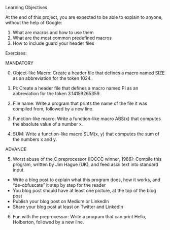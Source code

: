 Learning Objectives

At the end of this project, you are expected to be able to explain to anyone, without the help of Google:


1. What are macros and how to use them
2. What are the most common predefined macros
3. How to include guard your header files



Exercises:

MANDATORY

0. Object-like Macro: Create a header file that defines a macro named SIZE as an abbreviation for the token 1024.

1. Pi: Create a header file that defines a macro named PI as an abbreviation for the token 3.14159265359.

2. File name: Write a program that prints the name of the file it was compiled from, followed by a new line.

3. Function-like macro: Write a function-like macro ABS(x) that computes the absolute value of a number x.

4. SUM: Write a function-like macro SUM(x, y) that computes the sum of the numbers x and y.

ADVANCE

5. Worst abuse of the C preprocessor (IOCCC winner, 1986): Compile this program, written by Jim Hague (UK), and feed ascii text into standard input.

* Write a blog post to explain what this program does, how it works, and “de-obfuscate” it step by step for the reader
* You blog post should have at least one picture, at the top of the blog post
* Publish your blog post on Medium or LinkedIn
* Share your blog post at least on Twitter and LinkedIn

6. Fun with the preprocessor: Write a program that can print Hello, Holberton, followed by a new line.